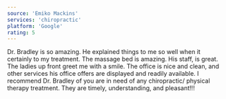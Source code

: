 ```yaml
---
source: 'Emiko Mackins'
services: 'chiropractic'
platform: 'Google'
rating: 5
---
```


Dr. Bradley is so amazing. He explained things to me so well when it certainly to my treatment. The massage bed is amazing. His staff, is great. The ladies up front greet me with a smile. The office is nice and clean, and other services his office offers are displayed and readily available. I recommend Dr. Bradley of you are in need of any chiropractic/ physical therapy treatment. They are timely, understanding, and pleasant!!!

